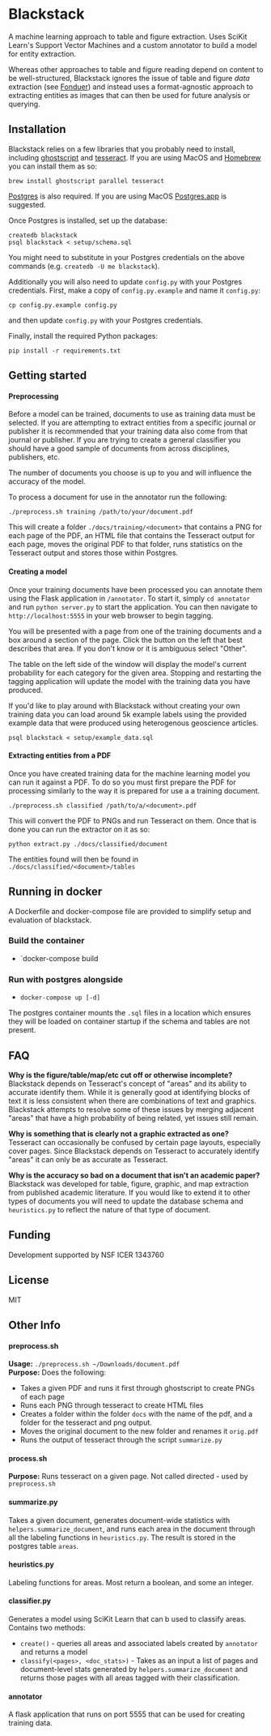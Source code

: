 # Blackstack

A machine learning approach to table and figure extraction. Uses SciKit Learn's Support Vector Machines and a custom annotator to build a model for entity extraction.  

Whereas other approaches to table and figure reading depend on content to be well-structured, Blackstack ignores the issue of table and figure _data_ extraction (see [Fonduer](https://github.com/HazyResearch/fonduer)) and instead uses a format-agnostic approach to extracting entities as images that can then be used for future analysis or querying.

## Installation

Blackstack relies on a few libraries that you probably need to install, including [ghostscript](https://www.ghostscript.com) and [tesseract](https://github.com/tesseract-ocr/tesseract). If you are using MacOS and [Homebrew](https://brew.sh) you can install them as so:

````
brew install ghostscript parallel tesseract
````

[Postgres](https://www.postgresql.org) is also required. If you are using MacOS [Postgres.app](https://postgresapp.com) is suggested.

Once Postgres is installed, set up the database:
````
createdb blackstack
psql blackstack < setup/schema.sql
````

You might need to substitute in your Postgres credentials on the above commands (e.g. `createdb -U me blackstack`).

Additionally you will also need to update `config.py` with your Postgres credentials. First, make a copy of `config.py.example` and name it `config.py`:

````
cp config.py.example config.py
````

and then update `config.py` with your Postgres credentials.

Finally, install the required Python packages:

````
pip install -r requirements.txt
````

## Getting started

#### Preprocessing
Before a model can be trained, documents to use as training data must be selected. If you are attempting to extract entities from a specific journal or publisher it is recommended that your training data also come from that journal or publisher. If you are trying to create a general classifier you should have a good sample of documents from across disciplines, publishers, etc.

The number of documents you choose is up to you and will influence the accuracy of the model.

To process a document for use in the annotator run the following:
````
./preprocess.sh training /path/to/your/document.pdf
````

This will create a folder `./docs/training/<document>` that contains a PNG for each page of the PDF, an HTML file that contains the Tesseract output for each page, moves the original PDF to that folder, runs statistics on the Tesseract output and stores those within Postgres.


#### Creating a model
Once your training documents have been processed you can annotate them using the Flask application in `/annotator`. To start it, simply `cd annotator` and run `python server.py` to start the application. You can then navigate to `http://localhost:5555` in your web browser to begin tagging.

You will be presented with a page from one of the training documents and a box around a section of the page. Click the button on the left that best describes that area. If you don't know or it is ambiguous select "Other".

The table on the left side of the window will display the model's current probability for each category for the given area. Stopping and restarting the tagging application will update the model with the training data you have produced.

If you'd like to play around with Blackstack without creating your own training data you can load around 5k example labels using the provided example data that were produced using heterogenous geoscience articles.

````
psql blackstack < setup/example_data.sql
````

#### Extracting entities from a PDF
Once you have created training data for the machine learning model you can run it against a PDF. To do so you must first prepare the PDF for processing similarly to the way it is prepared for use a a training document.

````
./preprocess.sh classified /path/to/a/<document>.pdf
````

This will convert the PDF to PNGs and run Tesseract on them. Once that is done you can run the extractor on it as so:

````
python extract.py ./docs/classified/document
````

The entities found will then be found in `./docs/classified/<document>/tables`

## Running in docker

A Dockerfile and docker-compose file are provided to simplify setup and evaluation of blackstack.

### Build the container

  * `docker-compose build

### Run with postgres alongside

 * `docker-compose up [-d]`

The postgres container mounts the `.sql` files in a location which ensures they will be loaded on container startup if the schema and tables are not present.

## FAQ

__Why is the figure/table/map/etc cut off or otherwise incomplete?__  
Blackstack depends on Tesseract's concept of "areas" and its ability to accurate identify them. While it is generally good at identifying blocks of text it is less consistent when there are combinations of text and graphics. Blackstack attempts to resolve some of these issues by merging adjacent "areas" that have a high probability of being related, yet issues still remain.

__Why is something that is clearly not a graphic extracted as one?__  
Tesseract can occasionally be confused by certain page layouts, especially cover pages. Since Blackstack depends on Tesseract to accurately identify "areas" it can only be as accurate as Tesseract.

__Why is the accuracy so bad on a document that isn't an academic paper?__
Blackstack was developed for table, figure, graphic, and map extraction from published academic literature. If you would like to extend it to other types of documents you will need to update the database schema and `heuristics.py` to reflect the nature of that type of document.

## Funding
Development supported by NSF ICER 1343760

## License
MIT

## Other Info
#### preprocess.sh
**Usage:**  `./preprocess.sh ~/Downloads/document.pdf`  
**Purpose:** Does the following:
+ Takes a given PDF and runs it first through ghostscript to create PNGs of each page
+ Runs each PNG through tesseract to create HTML files
+ Creates a folder within the folder `docs` with the name of the pdf, and a folder for the tesseract and png output.
+ Moves the original document to the new folder and renames it `orig.pdf`
+ Runs the output of tesseract through the script `summarize.py`

#### process.sh
**Purpose:** Runs tesseract on a given page. Not called directed - used by `preprocess.sh`  

#### summarize.py
Takes a given document, generates document-wide statistics with `helpers.summarize_document`, and runs each area in the document
through all the labeling functions in `heuristics.py`. The result is stored in the postgres table `areas`.

#### heuristics.py
Labeling functions for areas. Most return a boolean, and some an integer.

#### classifier.py
Generates a model using SciKit Learn that can b used to classify areas. Contains two methods:
+ `create()` - queries all areas and associated labels created by `annotator` and returns a model
+ `classify(<pages>, <doc_stats>)` - Takes as an input a list of pages and document-level stats generated by `helpers.summarize_document`
and returns those pages with all areas tagged with their classification.

#### annotator
A flask application that runs on port 5555 that can be used for creating training data.


